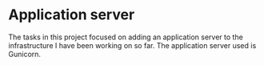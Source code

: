 # Application server
The tasks in this project focused on adding an application server to the
infrastructure I have been working on so far. The application server used
is Gunicorn.